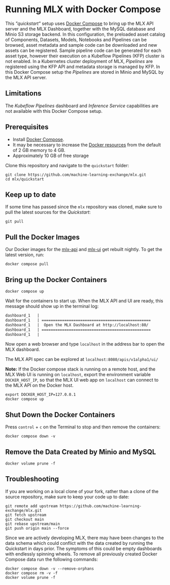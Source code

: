 # Running MLX with Docker Compose

This _"quickstart"_ setup uses  [Docker Compose](https://docs.docker.com/compose/)
to bring up the MLX API server and the MLX Dashboard, together with the MySQL
database and Minio S3 storage backend.
In this configuration, the preloaded asset catalog of Components, Datasets, Models,
Notebooks and Pipelines can be browsed, asset metadata and sample code can be
downloaded and new assets can be registered. Sample pipeline code can be generated
for each asset type, however their execution on a Kubeflow Pipelines (KFP) cluster
is not enabled.
In a Kubernetes cluster deployment of MLX, _Pipelines_ are registered using
the KFP API and metadata storage is managed by KFP. In this Docker Compose setup
the _Pipelines_ are stored in Minio and MySQL by the MLX API server.

## Limitations

The _Kubeflow Pipelines_ dashboard and _Inference Service_ capabilities are not
available with this Docker Compose setup.

## Prerequisites

* Install [Docker Compose](https://docs.docker.com/compose/install/).
* It may be necessary to increase the [Docker resources](https://docs.docker.com/docker-for-mac/#resources) from the
default of 2 GB memory to 4 GB.
* Approximately 10 GB of free storage

Clone this repository and navigate to the `quickstart` folder:

    git clone https://github.com/machine-learning-exchange/mlx.git
    cd mlx/quickstart

## Keep up to date

If some time has passed since the `mlx` repository was cloned, 
make sure to pull the latest sources for the _Quickstart_:

    git pull

## Pull the Docker Images

Our Docker images for the [mlx-api](https://hub.docker.com/r/mlexchange/mlx-api/tags?name=nightly)
and [mlx-ui](https://hub.docker.com/r/mlexchange/mlx-ui/tags?name=nightly) 
get rebuilt nightly. To get the latest version, run:

    docker compose pull

## Bring up the Docker Containers

    docker compose up

Wait for the containers to start up. When the MLX API and UI are ready, this
message should show up in the terminal log:

```Markdown
dashboard_1   |
dashboard_1   | ================================================
dashboard_1   |  Open the MLX Dashboard at http://localhost:80/
dashboard_1   | ================================================
dashboard_1   |
```

Now open a web browser and type `localhost` in the address bar to open the MLX
dashboard.

The MLX API spec can be explored at `localhost:8080/apis/v1alpha1/ui/`

**Note:** If the Docker compose stack is running on a remote host, and the
MLX Web UI is running on `localhost`, export the environment
variable `DOCKER_HOST_IP`, so that the MLX UI web app on `localhost` can connect
to the MLX API on the Docker host.

    export DOCKER_HOST_IP=127.0.0.1
    docker compose up

## Shut Down the Docker Containers

Press `control` + `c` on the Terminal to stop and then remove the containers:

    docker compose down -v

## Remove the Data Created by Minio and MySQL

    docker volume prune -f

## Troubleshooting

If you are working on a local clone of your fork, rather than a clone of the source
repository, make sure to keep your code up to date:

    git remote add upstream https://github.com/machine-learning-exchange/mlx.git
    git fetch upstream
    git checkout main
    git rebase upstream/main
    git push origin main --force

Since we are actively developing MLX, there may have been changes to the data schema
which could conflict with the data created by running the Quickstart in days prior.
The symptoms of this could be empty dashboards with endlessly spinning wheels.
To remove all previously created Docker Compose data run the following commands:

    docker compose down -v --remove-orphans
    docker compose rm -v -f
    docker volume prune -f
